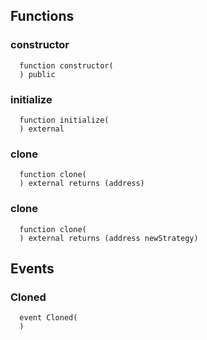 



## Functions
### constructor
```solidity
  function constructor(
  ) public
```




### initialize
```solidity
  function initialize(
  ) external
```




### clone
```solidity
  function clone(
  ) external returns (address)
```




### clone
```solidity
  function clone(
  ) external returns (address newStrategy)
```




## Events
### Cloned
```solidity
  event Cloned(
  )
```




